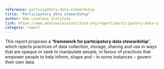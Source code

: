 ```yaml
---
reference: participatory-data-stewardship
title: "Participatory data stewardship"
author: Ada Lovelace Institute
link: https://www.adalovelaceinstitute.org/report/participatory-data-stewardship/
category: report
---
```

This report proposes a **‘framework for participatory data stewardship’**, which rejects practices of data collection, storage, sharing and use in ways that are opaque or seek to manipulate people, in favour of practices that empower people to help inform, shape and – in some instances – govern their own data.
